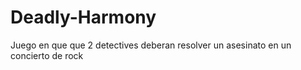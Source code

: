 # Deadly-Harmony
 Juego en que que 2 detectives deberan resolver un asesinato en un concierto de rock
